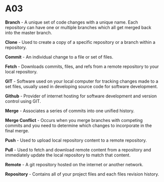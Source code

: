 # A03

<strong>Branch</strong> - A unique set of code changes with a unique name. Each repository can have one or multiple branches which all get merged back into the master branch. 

<strong>Clone</strong> - Used to create a copy of a specific repository or a branch within a repository. 

<strong>Commit</strong> - An individual change to a file or set of files.

<strong>Fetch</strong> - Downloads commits, files, and refs from a remote repository to your local repository.

<strong>GIT</strong> - Software used on your local computer for tracking changes made to a set files, usually used in developing source code for software development.

<strong>Github</strong> - Provider of internet hosting for software development and version control using GIT.

<strong>Merge</strong> - Associates a series of commits into one unified history. 

<strong>Merge Conflict</strong> - Occurs when you merge branches with competing commits and you need to determine which changes to incorporate in the final merge. 

<strong>Push</strong> - Used to upload local repository content to a remote repository. 

<strong>Pull</strong> - Used to fetch and download remote content from a repository and immediately update the local repository to match that content. 

<strong>Remote</strong> - A git repository hosted on the internet or another network. 

<strong>Repository</strong> - Contains all of your project files and each files revision history.

